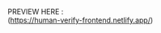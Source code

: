 

PREVIEW HERE :                                            
     (https://human-verify-frontend.netlify.app/)
        

